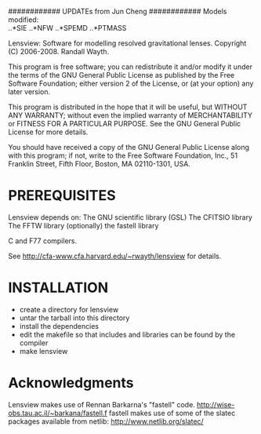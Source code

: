 ############ UPDATEs from Jun Cheng ############
Models modified:  
..*SIE
..*NFW
..*SPEMD
..*PTMASS






Lensview: Software for modelling resolved gravitational lenses.
Copyright (C) 2006-2008. Randall Wayth.

This program is free software; you can redistribute it and/or
modify it under the terms of the GNU General Public License
as published by the Free Software Foundation; either version 2
of the License, or (at your option) any later version.

This program is distributed in the hope that it will be useful,
but WITHOUT ANY WARRANTY; without even the implied warranty of
MERCHANTABILITY or FITNESS FOR A PARTICULAR PURPOSE.  See the
GNU General Public License for more details.

You should have received a copy of the GNU General Public License
along with this program; if not, write to the Free Software
Foundation, Inc., 51 Franklin Street, Fifth Floor, Boston, MA  02110-1301, USA.

PREREQUISITES
=============

Lensview depends on:
The GNU scientific library (GSL)
The CFITSIO library
The FFTW library
(optionally) the fastell library

C and F77 compilers.

See http://cfa-www.cfa.harvard.edu/~rwayth/lensview
for details.

INSTALLATION
============

- create a directory for lensview
- untar the tarball into this directory
- install the dependencies
- edit the makefile so that includes and libraries can be found by the compiler
- make lensview

Acknowledgments
===============
Lensview makes use of Rennan Barkarna's "fastell" code.
http://wise-obs.tau.ac.il/~barkana/fastell.f
fastell makes use of some of the slatec packages available from netlib:
http://www.netlib.org/slatec/

